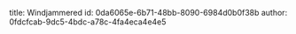 title: Windjammered
id: 0da6065e-6b71-48bb-8090-6984d0b0f38b
author: 0fdcfcab-9dc5-4bdc-a78c-4fa4eca4e4e5
